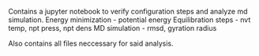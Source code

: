 Contains a jupyter notebook to verify configuration steps and analyze md simulation.
Energy minimization - potential energy
Equilibration steps - nvt temp, npt press, npt dens
MD simulation - rmsd, gyration radius

Also contains all files neccessary for said analysis. 
